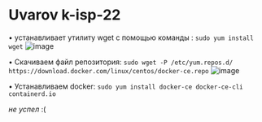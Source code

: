# Uvarov k-isp-22
• устанавливает утилиту wget с помощью команды : `sudo yum install wget`
![image](https://github.com/user-attachments/assets/b0d9a2a5-8ee7-46d3-b5e2-0c2c0d209b4e)

• Скачиваем файл репозитория: `sudo wget -P /etc/yum.repos.d/ https://download.docker.com/linux/centos/docker-ce.repo`
![image](https://github.com/user-attachments/assets/ee10e104-83f4-411d-92b4-40fcea367ab1)

• Устанавливаем docker: `sudo yum install docker-ce docker-ce-cli containerd.io`

*не успел* :(
